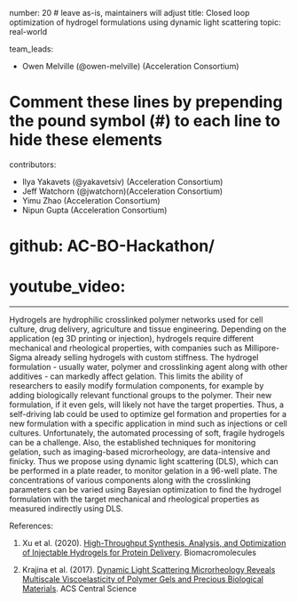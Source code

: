 number: 20 # leave as-is, maintainers will adjust 
title: Closed loop optimization of hydrogel formulations using dynamic light scattering 
topic: real-world

team_leads: 
  - Owen Melville (@owen-melville) (Acceleration Consortium) 

# Comment these lines by prepending the pound symbol (#) to each line to hide these elements
contributors:
  - Ilya Yakavets (@yakavetsiv) (Acceleration Consortium) 
  - Jeff Watchorn (@jwatchorn)(Acceleration Consortium) 
  - Yimu Zhao (Acceleration Consortium) 
  - Nipun Gupta (Acceleration Consortium) 

# github: AC-BO-Hackathon/<your-repo-name> 
# youtube_video: <your-video-id> 
--- 

Hydrogels are hydrophilic crosslinked polymer networks used for cell culture, drug delivery, agriculture and tissue engineering. Depending on the application (eg 3D printing or injection), hydrogels require different mechanical and rheological properties, with companies such as Millipore-Sigma already selling hydrogels with custom stiffness. The hydrogel formulation - usually water, polymer and crosslinking agent along with other additives - can markedly affect gelation. This limits the ability of researchers to easily modify formulation components, for example by adding biologically relevant functional groups to the polymer. Their new formulation, if it even gels, will likely not have the target properties. Thus, a self-driving lab could be used to optimize gel formation and properties for a new formulation with a specific application in mind such as injections or cell cultures. Unfortunately, the automated processing of soft, fragile hydrogels can be a challenge. Also, the established techniques for monitoring gelation, such as imaging-based microrheology, are data-intensive and finicky. Thus we propose using dynamic light scattering (DLS), which can be performed in a plate reader, to monitor gelation in a 96-well plate. The concentrations of various components along with the crosslinking parameters can be varied using Bayesian optimization to find the hydrogel formulation with the target mechanical and rheological properties as measured indirectly using DLS. 

References: 
1. Xu et al. (2020). [High-Throughput Synthesis, Analysis, and Optimization of Injectable Hydrogels for Protein Delivery](https://doi.org/10.1021/acs.biomac.9b01132). Biomacromolecules 

2. Krajina et al. (2017). [Dynamic Light Scattering Microrheology Reveals Multiscale Viscoelasticity of Polymer Gels and Precious Biological Materials](https://doi.org/10.1021/acscentsci.7b00449). ACS Central Science 
